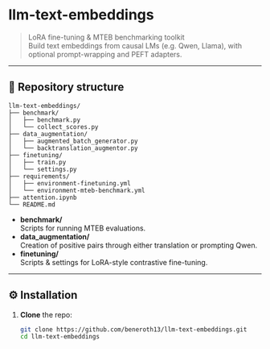 # llm-text-embeddings

> LoRA fine-tuning & MTEB benchmarking toolkit  
> Build text embeddings from causal LMs (e.g. Qwen, Llama), with optional prompt-wrapping and PEFT adapters.

---

## 📂 Repository structure
```
llm-text-embeddings/
├── benchmark/
│   ├── benchmark.py
│   └── collect_scores.py
├── data_augmentation/
│   ├── augmented_batch_generator.py
│   └── backtranslation_augmentor.py
├── finetuning/
│   ├── train.py
│   └── settings.py
├── requirements/
│   ├── environment-finetuning.yml
│   └── environment-mteb-benchmark.yml
├── attention.ipynb
└── README.md
```

- **benchmark/**  
  Scripts for running MTEB evaluations.
- **data_augmentation/**  
  Creation of positive pairs through either translation or prompting Qwen.
- **finetuning/**  
  Scripts & settings for LoRA-style contrastive fine-tuning.

---

## ⚙️ Installation

1. **Clone** the repo:
   ```bash
   git clone https://github.com/beneroth13/llm-text-embeddings.git
   cd llm-text-embeddings
   ```

2. Create & activate Python environments (recommended):
   ```bash
   # create the environment
    conda env create -n mteb-benchmark -f requirements/environment-mteb-benchmark.yml

    # activate it
    conda activate mteb-benchmark
   ```
   or
   ```bash
   # create the environment
    conda env create -n finetuning -f requirements/environment-finetuning.yml

    # activate it
    conda activate finetuning  
   ```

   mteb-benchmark is used for the files in benchmark, finetuning for all the remaining files.<br><br><br>

## Dataset augmentations
You can use any arbitrary text dataset for the augmentations. In the following, you can see examples for the application of the code:
```bash
CUDA_VISIBLE_DEVICES=2 \
  python augmented_batch_generator.py \
  --model-id Qwen/Qwen1.5-0.5B-Chat \
  --device-id 2 \
  --input-csv "/home/user/models/data/augmentation_inputs/toxic_conversations_50k_text.csv" \
  --output-csv "/home/user/models/data/augmentation_inputs/test/toxic_conversations_50k_qwen_positives.csv" \
  --skipped-csv "/home/user/models/data/augmentation_inputs/test/toxic_conversations_50k_skipped_batches.csv" \
  --batch-size 16 \
  --max-retries 5 \
  --log-level INFO
```

```bash
python backtranslation_augmentor.py \
  --input_path "/home/user/models/data/wikipedia_sentences/small_test.txt" \
  --output_path "/home/user/models/data/wikipedia_sentences/small_test.csv" \
  --input_format txt \
  --num_proc 8 \
  --batch_size 32 \
  --log_level INFO
```

We have created our own datasets with positive pairs. These, as well as other datasets we used, can be found in the section Data.

## 🛠️ Fine-tuning (LoRA)
Use your paired CSV (text,text_aug) to train a LoRA adapter, all the details are set in settings.py:
```bash
python train.py 
```
In setting.py, all the hyperparameters can be specified, as well as which augmentations to use, which prompt, and which pooling method.
The code is based on this file from [PretCoTandKE](https://github.com/ZBWpro/PretCoTandKE/blob/main/train.py).

## 📊 Benchmarking (MTEB)
Encode with your model (base or LoRA-tuned) and evaluate on MTEB tasks:
```bash
python benchmark.py \
  --save-path "/home/user/code/output/Benchmarking/Test/LLama_lora_classification_last_withEOS" \
  --model-name llama \
  --aggregation last \
  --batch-size 16 \
  --task-types Classification \
  --lora-checkpoint "/home/user/data/LLM2vec/llama_lora/llama-lora-PromptClustering_last_dropout0.05_bs120_lre-5_temp0.2_qwenwiki_noEOS_6layers/checkpoint-100" \
  --prompt "classification" \
  --append-eos

```
The benchmarking is based on the code and package from [MTEB](https://github.com/embeddings-benchmark/mteb/blob/main/README.md).

## 📥 Data

We use the following public datasets as sources for augmentation:

- **[Wikipedia Sentences (wiki1m_for_simcse)](https://huggingface.co/datasets/princeton-nlp/datasets-for-simcse)**  
  1 million English Wikipedia sentences for contrastive learning.
- **[Toxic Conversations (50k chat logs)](https://huggingface.co/datasets/mteb/toxic_conversations_50k)**  
  50k conversational snippets labelled for toxicity.
- **[Emotion Tweets (6-class labeled Twitter data)](https://huggingface.co/datasets/dair-ai/emotion)**  
  Tweets annotated with one of six emotions: anger, fear, joy, love, sadness, surprise.

This [NLI](https://huggingface.co/datasets/princeton-nlp/datasets-for-simcse/resolve/main/nli_for_simcse.csv) dataset from SimCSE already has positive pairs and was used as well.

### Downloaded / Augmented datasets

We also provide our own positive-pair CSVs (`text,text_aug`):

| Name                                   | Description                        | Download                                                                              |
|----------------------------------------|------------------------------------|---------------------------------------------------------------------------------------|
| `wiki1m_for_simcse_positive_pairs_qwen_prompted.csv` | Qwen-generated paraphrases          | [Download](https://github.com/beneroth13/llm-text-embeddings/releases/download/v1.0/wiki1m_for_simcse_positive_pairs_qwen_prompted.csv)                      |
| `wiki1m_for_simcse_positive_pairs_translate.csv` | Back-translated Wikipedia samples           | [Download](https://github.com/beneroth13/llm-text-embeddings/releases/download/v1.0/wiki1m_for_simcse_positive_pairs_translate.csv)                      |
| `emotion_positive_pairs_qwen_prompted.csv`   | Qwen-generated emotion paraphrases   | [Download](https://github.com/beneroth13/llm-text-embeddings/releases/download/v1.0/emotion_positive_pairs_qwen_prompted.csv)                              |
| `toxic_conversations_50k_positive_pairs_qwen_prompted.csv`           | Qwen-generated toxic conversation paraphrases  | [Download](https://github.com/beneroth13/llm-text-embeddings/releases/download/v1.0/toxic_conversations_50k_positive_pairs_qwen_prompted.csv)                                      |

*(Datasets are provided in the GitHub “Releases” section.)*

---

## 🚀 Checkpoints

Our best LoRA adapters for downstream tasks:

| Model                    | Task                                    | Checkpoint path                                                                                         |
|--------------------------|-----------------------------------------|---------------------------------------------------------------------------------------------------------|
| Llama-3.2-1B + LoRA + last | Clustering (last-token)             | [Download](https://github.com/beneroth13/llm-text-embeddings/releases/download/v1.0/LLama_last_best.zip)                                         |
| Llama-3.2-1B + LoRA + mean        | Clustering (mean pooling)               | [Download](https://github.com/beneroth13/llm-text-embeddings/releases/download/v1.0/LLama_mean_best.zip)                                                    |
| Llama-3.2-1B + LoRA + last + emotion       | Emotion Classification   | [Download](https://github.com/beneroth13/llm-text-embeddings/releases/download/v1.0/LLama_emotion_last_best.zip)                                                   |
| Llama-3.2-1B + LoRA + last + toxic      | Toxic Conversation Classification  | [Download](https://github.com/beneroth13/llm-text-embeddings/releases/download/v1.0/LLama_toxic_last_best.zip)                                                   |
| Qwen3-0.6B + LoRA + last       | Clustering (last-token)   | [Download](https://github.com/beneroth13/llm-text-embeddings/releases/download/v1.0/Qwen3_last_best.zip)                                                   |
| Qwen3-0.6B + LoRA + mean       | Clustering (mean pooling)   | [Download](https://github.com/beneroth13/llm-text-embeddings/releases/download/v1.0/Qwen3_mean_best.zip)                                                   |

*(Checkpoints are uploaded under GitHub “Releases”.)*

Please keep in mind that you will have to unzip the checkpoints. Also, the files only contain the adapter, which you can use as input for benchmark.py.

## Citation
If you find our research helpful, please consider citing us.
```
@misc{roth2025resourceefficientadaptationlargelanguage,
      title={Resource-Efficient Adaptation of Large Language Models for Text Embeddings via Prompt Engineering and Contrastive Fine-tuning}, 
      author={Benedikt Roth and Stephan Rappensperger and Tianming Qiu and Hamza Imamović and Julian Wörmann and Hao Shen},
      year={2025},
      eprint={2507.22729},
      archivePrefix={arXiv},
      primaryClass={cs.CL},
      url={https://arxiv.org/abs/2507.22729}, 
}
```

## 📜 License
This project is licensed under the MIT License. See LICENSE for details.
